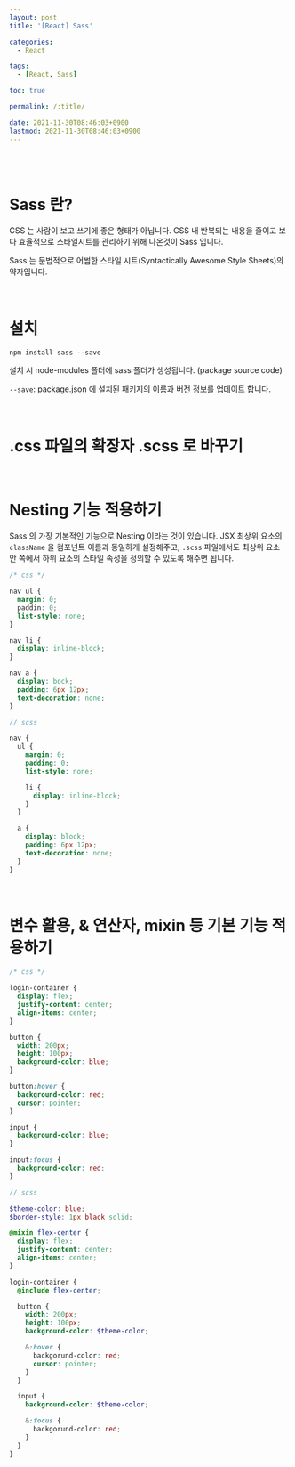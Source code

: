 ```yaml
---
layout: post
title: '[React] Sass'

categories:
  - React

tags:
  - [React, Sass]

toc: true

permalink: /:title/

date: 2021-11-30T08:46:03+0900
lastmod: 2021-11-30T08:46:03+0900
---
```


<br>
<br>

# Sass 란?

CSS 는 사람이 보고 쓰기에 좋은 형태가 아닙니다. CSS 내 반복되는 내용을 줄이고 보다 효율적으로 스타일시트를 관리하기 위해 나온것이 Sass 입니다.

Sass 는 문법적으로 어썸한 스타일 시트(Syntactically Awesome Style Sheets)의 약자입니다.

<br>

# 설치

```
npm install sass --save
```

설치 시 node-modules 폴더에 sass 폴더가 생성됩니다. (package source code)

`--save`: package.json 에 설치된 패키지의 이름과 버전 정보를 업데이트 합니다.

<br>

# .css 파일의 확장자 .scss 로 바꾸기

<br>

# Nesting 기능 적용하기

Sass 의 가장 기본적인 기능으로 Nesting 이라는 것이 있습니다. JSX 최상위 요소의 `className` 을 컴포넌트 이름과 동일하게 설정해주고, `.scss` 파일에서도 최상위 요소 안 쪽에서 하위 요소의 스타일 속성을 정의할 수 있도록 해주면 됩니다.

```css
/* css */

nav ul {
  margin: 0;
  paddin: 0;
  list-style: none;
}

nav li {
  display: inline-block;
}

nav a {
  display: bock;
  padding: 6px 12px;
  text-decoration: none;
}
```

```scss
// scss

nav {
  ul {
    margin: 0;
    padding: 0;
    list-style: none;

    li {
      display: inline-block;
    }
  }

  a {
    display: block;
    padding: 6px 12px;
    text-decoration: none;
  }
}
```

<br>

# 변수 활용, & 연산자, mixin 등 기본 기능 적용하기

```css
/* css */

login-container {
  display: flex;
  justify-content: center;
  align-items: center;
}

button {
  width: 200px;
  height: 100px;
  background-color: blue;
}

button:hover {
  background-color: red;
  cursor: pointer;
}

input {
  background-color: blue;
}

input:focus {
  background-color: red;
}
```

```scss
// scss

$theme-color: blue;
$border-style: 1px black solid;

@mixin flex-center {
  display: flex;
  justify-content: center;
  align-items: center;
}

login-container {
  @include flex-center;

  button {
    width: 200px;
    height: 100px;
    background-color: $theme-color;

    &:hover {
      backgorund-color: red;
      cursor: pointer;
    }
  }

  input {
    background-color: $theme-color;

    &:focus {
      backgorund-color: red;
    }
  }
}
```
